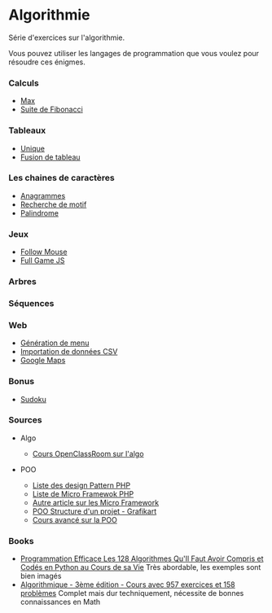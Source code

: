# Algorithmie

Série d'exercices sur l'algorithmie.

Vous pouvez utiliser les langages de programmation que vous voulez pour résoudre ces énigmes.



### Calculs
- [Max](01_Exercises/CalculMax.md)
- [Suite de Fibonacci](01_Exercises/CalculFibonacci.md)

### Tableaux
- [Unique](01_Exercises/ArrayUnique.md)
- [Fusion de tableau](01_Exercises/ArrayFusion.md)

### Les chaines de caractères
- [Anagrammes](01_Exercises/StringAnagram.md)
- [Recherche de motif](01_Exercises/StringPatternSearch.md)
- [Palindrome](01_Exercises/StringPalindrome.md)

### Jeux
- [Follow Mouse](01_Exercises/GameMouse.md)
- [Full Game JS](01_Exercises/GameJS.md)

### Arbres

### Séquences

### Web
- [Génération de menu](01_Exercises/WebMenu.md)
- [Importation de données CSV](01_Exercises/WebLoadDataCSV.md)
- [Google Maps](01_Exercises/WebGoogleMaps.md)


### Bonus
- [Sudoku](01_Exercises/BonusSudoku.md)

### Sources

- Algo
    - [Cours OpenClassRoom sur l'algo](https://openclassrooms.com/courses/algorithmique-pour-l-apprenti-programmeur/qu-est-ce-qu-un-algorithme)

- POO
    - [Liste des design Pattern PHP](https://github.com/domnikl/DesignPatternsPHP)
    - [Liste de Micro Framewok PHP](https://www.spawnrider.net/2017/09/02/micro-framework-php-de-2017/)
    - [Autre article sur les Micro Framework](https://www.slant.co/topics/2642/~php-microframeworks)
    - [POO Structure d'un projet - Grafikart](https://www.grafikart.fr/formations/mise-pratique-poo/structure-projet)
    - [Cours avancé sur la POO](https://openclassrooms.com/courses/programmez-en-oriente-objet-en-php/les-objets-en-profondeur)

### Books
- [Programmation Efficace Les 128 Algorithmes Qu'Il Faut Avoir Compris et Codés en Python au Cours de sa Vie](https://www.amazon.fr/gp/product/2340010055/ref=oh_aui_detailpage_o00_s01?ie=UTF8&psc=1)
Très abordable, les exemples sont bien imagés
- [Algorithmique - 3ème édition - Cours avec 957 exercices et 158 problèmes](https://www.amazon.fr/gp/product/2100545264/ref=oh_aui_detailpage_o00_s01?ie=UTF8&psc=1)
Complet mais dur techniquement, nécessite de bonnes connaissances en Math